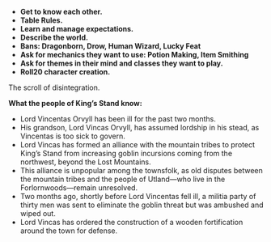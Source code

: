 - **Get to know each other.**
- **Table Rules.**
- **Learn and manage expectations.**
- **Describe the world.**
- **Bans: Dragonborn, Drow, Human Wizard, Lucky Feat**
- **Ask for mechanics they want to use: Potion Making, Item Smithing**
- **Ask for themes in their mind and classes they want to play.**
- **Roll20 character creation.**

The scroll of disintegration.

**What the people of King’s Stand know:**
- Lord Vincentas Orvyll has been ill for the past two months.
- His grandson, Lord Vincas Orvyll, has assumed lordship in his stead, as Vincentas is too sick to govern.
- Lord Vincas has formed an alliance with the mountain tribes to protect King’s Stand from increasing goblin incursions coming from the northwest, beyond the Lost Mountains.
- This alliance is unpopular among the townsfolk, as old disputes between the mountain tribes and the people of Utland—who live in the Forlornwoods—remain unresolved.
- Two months ago, shortly before Lord Vincentas fell ill, a militia party of thirty men was sent to eliminate the goblin threat but was ambushed and wiped out.
- Lord Vincas has ordered the construction of a wooden fortification around the town for defense.